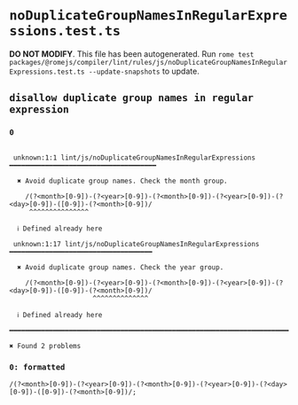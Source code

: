 # `noDuplicateGroupNamesInRegularExpressions.test.ts`

**DO NOT MODIFY**. This file has been autogenerated. Run `rome test packages/@romejs/compiler/lint/rules/js/noDuplicateGroupNamesInRegularExpressions.test.ts --update-snapshots` to update.

## `disallow duplicate group names in regular expression`

### `0`

```

 unknown:1:1 lint/js/noDuplicateGroupNamesInRegularExpressions ━━━━━━━━━━━━━━━━━━━━━━━━━━━━━━━━━━━━━

  ✖ Avoid duplicate group names. Check the month group.

    /(?<month>[0-9])-(?<year>[0-9])-(?<month>[0-9])-(?<year>[0-9])-(?<day>[0-9])-([0-9])-(?<month>[0-9])/
     ^^^^^^^^^^^^^^^

  ℹ Defined already here

 unknown:1:17 lint/js/noDuplicateGroupNamesInRegularExpressions ━━━━━━━━━━━━━━━━━━━━━━━━━━━━━━━━━━━━

  ✖ Avoid duplicate group names. Check the year group.

    /(?<month>[0-9])-(?<year>[0-9])-(?<month>[0-9])-(?<year>[0-9])-(?<day>[0-9])-([0-9])-(?<month>[0-9])/
                     ^^^^^^^^^^^^^^

  ℹ Defined already here

━━━━━━━━━━━━━━━━━━━━━━━━━━━━━━━━━━━━━━━━━━━━━━━━━━━━━━━━━━━━━━━━━━━━━━━━━━━━━━━━━━━━━━━━━━━━━━━━━━━━

✖ Found 2 problems

```

### `0: formatted`

```
/(?<month>[0-9])-(?<year>[0-9])-(?<month>[0-9])-(?<year>[0-9])-(?<day>[0-9])-([0-9])-(?<month>[0-9])/;

```
